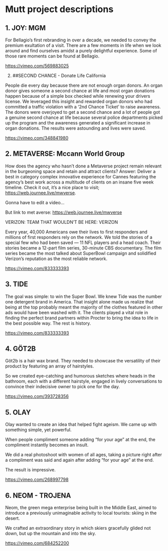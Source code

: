 # Mutt project descriptions	

## 1. JOY: MGM 

For Bellagio’s first rebranding in over a decade, we needed to convey the premium exultation of a visit. There are a few moments in life when we look around and find ourselves amidst a purely delightful experience. Some of those rare moments can be found at Bellagio.



https://vimeo.com/569883025





2. ##SECOND CHANCE - Donate Life California

People die every day because there are not enough organ donors. An organ donor gives someone a second chance at life and most organ donations happen because of a simple box checked while renewing your drivers license. We leveraged this insight and rewarded organ donors who had committed a traffic violation with a ‘2nd Chance Ticket’ to raise awareness. The donors were overjoyed to get a second chance and a lot of people got a genuine second chance at life because several police departments picked up the program and the awareness generated a significant increase in organ donations. The results were astounding and lives were saved.



https://vimeo.com/348841980





## 2. METAVERSE: Mccann World Group

How does the agency who hasn’t done a Metaverse project remain relevant in the burgeoning space and retain and attract clients? Answer: Deliver a best in category complex innovative experience for Cannes featuring the agency’s best work across a multitude of clients on an insane five week timeline. Check it out, it’s a nice place to visit; https://web.journee.live/mwverse. 



Gonna have to edit a video…

But link to met averse: https://web.journee.live/mwverse







VERIZON: TEAM THAT WOULDN’T BE HERE: VERIZON

Every year, 40,000 Americans owe their lives to first responders and millions of first responders rely on the network.  We told the stories of a special few who had been saved — 11 NFL players and a head coach. Their stories became a 12-part film series, 30-minute CBS documentary. The film series became the most talked about SuperBowl campaign and solidified Verizon’s reputation as the most reliable network.



https://vimeo.com/833333393



## 3. TIDE

The goal was simple: to win the Super Bowl. We knew Tide was the number one detergent brand in America. That insight alone made us realize that being at the top probably meant the majority of the clothes featured in other ads would have been washed with it. The clients played a vital role in finding the perfect brand partners within Procter to bring the idea to life in the best possible way. The rest is history.

https://vimeo.com/833333393



## 4. GÖT2B

Göt2b is a hair wax brand. They needed to showcase the versatility of their product by featuring an array of hairstyles. 



So we created eye-catching and humorous sketches where heads in the bathroom, each with a different hairstyle, engaged in lively conversations to convince their indecisive owner to pick one for the day.

https://vimeo.com/393728356





## 5. OLAY



Olay wanted to create an idea that helped fight ageism. We came up with something simple, yet powerful. 



When people compliment someone adding “for your age” at the end, the compliment instantly becomes an insult. 

We did a real photoshoot with women of all ages, taking a picture right after a compliment was said and again after adding “for your age” at the end. 



The result is impressive. 

https://vimeo.com/268997798







## 6. NEOM - TROJENA





Neom, the green mega enterprise being built in the Middle East, aimed to introduce a previously unimaginable activity to local tourists: skiing in the desert.



We crafted an extraordinary story in which skiers gracefully glided not down, but up the mountain and into the sky.

https://vimeo.com/684252200